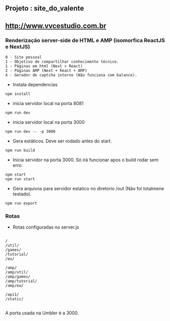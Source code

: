 ## Projeto : site_do_valente
## http://www.vvcestudio.com.br
### Renderização server-side de HTML e AMP (isomorfica ReactJS e NextJS)
```
0 - Site pessoal
1 - Objetivo de compartilhar conhecimento técnico.
1 - Páginas em html (Next + React)
2 - Páginas AMP (Next + React + AMP)
4 - Gerador de captcha interno (Não funciona com balance).

```
* Instala dependencias
```
npm install
```
* inicia servidor local na porta 8081
```
npm run dev
```
* inicia servidor local na porta 3000
```
npm run dev -- -p 3000
```
* Gera estáticos. Deve ser rodado antes do start.
```
npm run build
```
* Inicia servidor na porta 3000. Só irá funcionar apos o build rodar sem erro.
```
npm start
npm run start
```
* Gera arquivos para servidor estatico no diretorio /out (Não foi totalmene testado).
```
npm run export
```
### Rotas
* Rotas configuradas no server.js
```

/
/util/
/games/
/tutorial/
/eu/

/amp/
/amp/util/
/amp/games/
/amp/tutorial/
/amp/eu/

/api1/
/static/


```
A porta usada na Umbler é a 3000.

```
